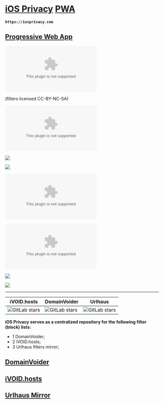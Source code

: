 # [iOS Privacy](https://iosprivacy.com/) [PWA](https://github.com/iOS-Privacy/iOSPrivacy.com/blob/main/public/README.markdown)
**`https://iosprivacy.com`**
## [Progressive Web App](https://github.com/iOS-Privacy/iOSPrivacy.com/blob/main/public/README.markdown)
![GitHub](https://img.shields.io/github/license/ios-privacy/iosprivacy.com?style=flat-square)

(filters licensed CC-BY-NC-SA)

![GitHub top language](https://img.shields.io/github/languages/top/ios-privacy/iosprivacy.com?style=flat-square)

[![](https://img.shields.io/twitter/follow/DeVoltairine?style=social)](https://twitter.com/@DeVoltairine)

[![](https://img.shields.io/twitter/follow/iOS_Privacy?style=social)](https://twitter.com/@iOS_Privacy)

[![](https://img.shields.io/hsts/preload/iosprivacy.com)](https://hstspreload.org/?domain=iosprivacy.com)

[![](https://img.shields.io/mozilla-observatory/grade-score/iosprivacy.com?publish&style=plastic)](https://observatory.mozilla.org/analyze/iosprivacy.com)

[![](https://img.shields.io/security-headers?color=darkblue&url=https%3A%2F%2Fiosprivacy.com)](https://securityheaders.com/?q=iosprivacy.com&followRedirects=on)

[![](https://img.shields.io/website?color=darkred&down_color=lightgrey&down_message=offline&label=web%20app%20is&logo=debian&logoColor=darkred&up_color=blue&up_message=online&url=https%3A%2F%2Fiosprivacy.com)](https://iosprivacy.com)

* * *
iVOID.hosts | DomainVoider | Urlhaus
--------------------------------------------------------------------------------------------------------------------------- | ------------------------------------------------------------------------------------------------------------------------ | --------------------------------------------------------------------------------------------------------------------
![GitLab stars](https://img.shields.io/gitlab/stars/intr0/iVOID.GitLab.io?gitlab_url=https%3A%2F%2Fgitlab.com&style=social) | ![GitLab stars](https://img.shields.io/gitlab/stars/intr0/DomainVoider?gitlab_url=https%3A%2F%2Fgitlab.com&style=social) | ![GitLab stars](https://img.shields.io/gitlab/stars/iosprivacy/CDN?gitlab_url=https%3A%2F%2Fgitlab.com&style=social)

**iOS Privacy serves as a centralized repository for the following filter (block) lists:**

- 1 DomainVoider;
- 2 iVOID.hosts;
- 3 Urlhaus filters mirror;

## **[DomainVoider](https://iosprivacy.com/domainvoider)**

## **[iVOID.hosts](https://iosprivacy.com/ivoid)**

## **[Urlhaus Mirror](https://iosprivacy.com/urlhaus)**
